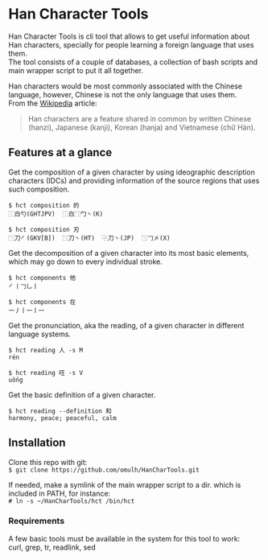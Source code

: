# Han Character Tools

Han Character Tools is cli tool that allows to get useful information about Han characters, specially for people learning a foreign language that uses them.  
The tool consists of a couple of databases, a collection of bash scripts and main wrapper script to put it all together.  

Han characters would be most commonly associated with the Chinese language, however, Chinese is not the only language that uses them.  
From the [Wikipedia](https://en.wikipedia.org/wiki/Han_unification) article:  
> Han characters are a feature shared in common by written Chinese (hanzi), Japanese (kanji), Korean (hanja) and Vietnamese (chữ Hán).

## Features at a glance

Get the composition of a given character by using ideographic description characters (IDCs) and providing information of the source regions that uses such composition.  
```
$ hct composition 的
⿰白勺(GHTJPV)  ⿰白⿹勹丶(K)

$ hct composition 刃
⿹刀㇒(GKV[B])  ⿹刀丶(HT)  ⿻刀丶(JP)  ⿹𠃌㐅(X)
```

Get the decomposition of a given character into its most basic elements, which may go down to every individual stroke.  
```
$ hct components 他
㇒丨𠃌乚丨

$ hct components 在
一丿丨一丨一
```

Get the pronunciation, aka the reading, of a given character in different language systems.  
```
$ hct reading 人 -s M
rén

$ hct reading 㕵 -s V
uống
```

Get the basic definition of a given character.  
```
$ hct reading --definition 和
harmony, peace; peaceful, calm
```

## Installation

Clone this repo with git:  
`$ git clone https://github.com/omulh/HanCharTools.git`  

If needed, make a symlink of the main wrapper script to a dir. which is included in PATH, for instance:  
`# ln -s ~/HanCharTools/hct /bin/hct`  

### Requirements

A few basic tools must be available in the system for this tool to work:  
curl, grep, tr, readlink, sed  
